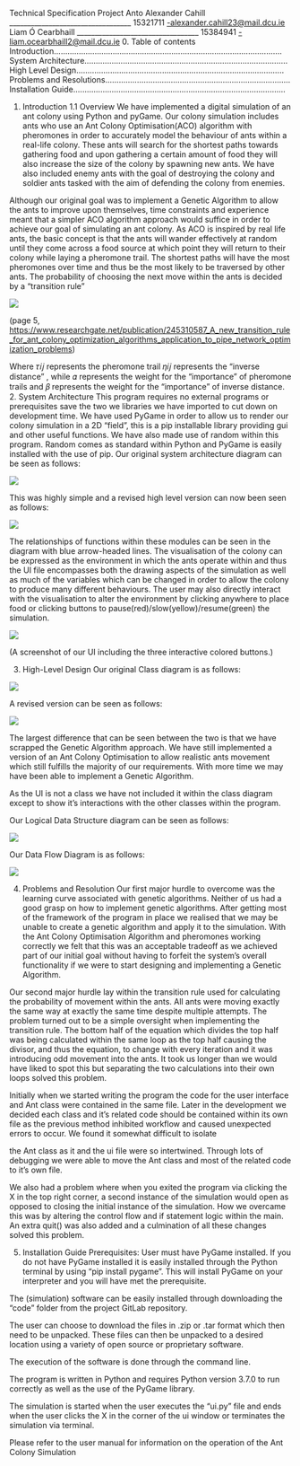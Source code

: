 Technical Specification
Project Anto
Alexander Cahill __________________________________ 15321711
-alexander.cahill23@mail.dcu.ie
Liam Ó Cearbhaill __________________________________ 15384941
-liam.ocearbhaill2@mail.dcu.ie
0. Table of contents
Introduction.....................................................................................................
System Architecture..........................................................................................
High Level Design............................................................................................
Problems and Resolutions..................................................................................
Installation Guide..............................................................................................

1. Introduction
1.1 Overview
We have implemented a digital simulation of an ant colony using Python and pyGame. Our
colony simulation includes ants who use an Ant Colony Optimisation(ACO) algorithm with
pheromones in order to accurately model the behaviour of ants within a real-life colony.
These ants will search for the shortest paths towards gathering food and upon gathering a
certain amount of food they will also increase the size of the colony by spawning new ants.
We have also included enemy ants with the goal of destroying the colony and soldier ants
tasked with the aim of defending the colony from enemies.

Although our original goal was to implement a Genetic Algorithm to allow the ants to improve
upon themselves, time constraints and experience meant that a simpler ACO algorithm
approach would suffice in order to achieve our goal of simulating an ant colony. As ACO is
inspired by real life ants, the basic concept is that the ants will wander effectively at random
until they come across a food source at which point they will return to their colony while
laying a pheromone trail. The shortest paths will have the most pheromones over time and
thus be the most likely to be traversed by other ants. The probability of choosing the next
move within the ants is decided by a “transition rule”

<img src = "images/math1.png"/>

(page 5,
https://www.researchgate.net/publication/245310587_A_new_transition_rule_for_ant_colony_optimization_algorithms_application_to_pipe_network_optimization_problems​)

Where 𝜏𝑖𝑗 represents the pheromone trail 𝜂𝑖𝑗  represents the “inverse distance” , while
𝛼 represents the weight for the “importance” of pheromone trails and 𝛽  represents the
weight for the “importance” of inverse distance.
2. System Architecture
This program requires no external programs or prerequisites save the two we libraries we
have imported to cut down on development time.
We have used PyGame in order to allow us to render our colony simulation in a 2D “field”,
this is a pip installable library providing gui and other useful functions.
We have also made use of random within this program. Random comes as standard within
Python and PyGame is easily installed with the use of pip.
Our original system architecture diagram can be seen as follows:

<img src = "images/lds1.png"/>

This was highly simple and a revised high level version can now been seen as follows:

<img src = "images/ldsnew.jpg"/>

The relationships of functions within these modules can be seen in the diagram with blue
arrow-headed lines.
The visualisation of the colony can be expressed as the environment in which the ants
operate within and thus the UI file encompasses both the drawing aspects of the simulation
as well as much of the variables which can be changed in order to allow the colony to
produce many different behaviours.
The user may also directly interact with the visualisation to alter the environment by clicking
anywhere to place food or clicking buttons to pause(red)/slow(yellow)/resume(green) the
simulation.

<img src = "images/pasted_image_0.png"/>

(A screenshot of our UI including the three interactive colored buttons.)

3. High-Level Design
Our original Class diagram is as follows:

<img src = "images/classold.png"/>

A revised version can be seen as follows:

<img src = "images/classnew.jpg"/>

The largest difference that can be seen between the two is that we have scrapped the
Genetic Algorithm approach. We have still implemented a version of an Ant Colony
Optimisation to allow realistic ants movement which still fulfills the majority of our
requirements. With more time we may have been able to implement a Genetic Algorithm.

As the UI is not a class we have not included it within the class diagram except to show it’s
interactions with the other classes within the program.

Our Logical Data Structure diagram can be seen as follows:

<img src = "images/ldsss.jpg"/>

Our Data Flow Diagram is as follows:

<img src = "images/last.jpg"/>

4. Problems and Resolution
Our first major hurdle to overcome was the learning curve associated with genetic
algorithms. Neither of us had a good grasp on how to implement genetic algorithms. After
getting most of the framework of the program in place we realised that we may be unable to
create a genetic algorithm and apply it to the simulation. With the Ant Colony Optimisation
Algorithm and pheromones working correctly we felt that this was an acceptable tradeoff as
we achieved part of our initial goal without having to forfeit the system’s overall functionality
if we were to start designing and implementing a Genetic Algorithm.

Our second major hurdle lay within the transition rule used for calculating the probability of
movement within the ants. All ants were moving exactly the same way at exactly the same
time despite multiple attempts. The problem turned out to be a simple oversight when
implementing the transition rule. The bottom half of the equation which divides the top half
was being calculated within the same loop as the top half causing the divisor, and thus the
equation, to change with every iteration and it was introducing odd movement into the ants.
It took us longer than we would have liked to spot this but separating the two calculations
into their own loops solved this problem.

Initially when we started writing the program the code for the user interface and Ant class
were contained in the same file. Later in the development we decided each class and it’s
related code should be contained within its own file as the previous method inhibited
workflow and caused unexpected errors to occur. We found it somewhat difficult to isolate

the Ant class as it and the ui file were so intertwined. Through lots of debugging we were
able to move the Ant class and most of the related code to it’s own file.

We also had a problem where when you exited the program via clicking the X in the top right
corner, a second instance of the simulation would open as opposed to closing the initial
instance of the simulation. How we overcame this was by altering the control flow and if
statement logic within the main. An extra quit() was also added and a culmination of all these
changes solved this problem.

5. Installation Guide
Prerequisites: User must have PyGame installed. If you do not have PyGame installed it is
easily installed through the Python terminal by using “pip install pygame”. This will install
PyGame on your interpreter and you will have met the prerequisite.

The (simulation) software can be easily installed through downloading the “code” folder from
the project GitLab repository.

The user can choose to download the files in .zip or .tar format which then need to be
unpacked. These files can then be unpacked to a desired location using a variety of open
source or proprietary software.

The execution of the software is done through the command line.

The program is written in Python and requires Python version 3.7.0 to run correctly as well
as the use of the PyGame library.

The simulation is started when the user executes the “ui.py” file and ends when the user
clicks the X in the corner of the ui window or terminates the simulation via terminal.

Please refer to the user manual for information on the operation of the Ant Colony Simulation